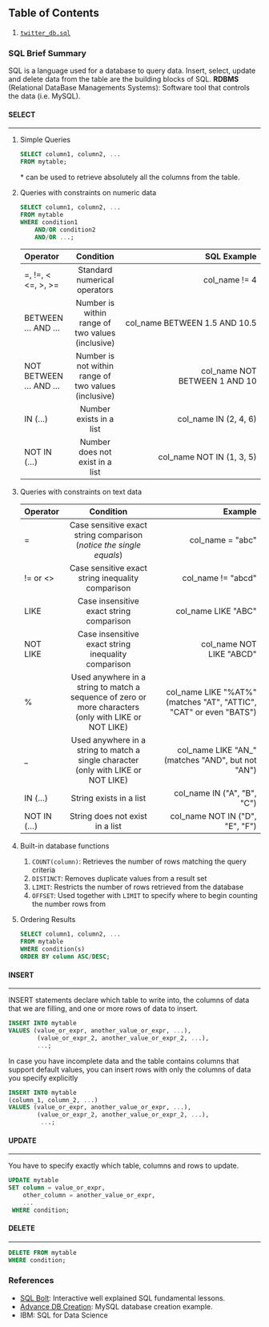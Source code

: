 ## Table of Contents
1. [`twitter_db.sql`](https://github.com/MaximoRdz/MYSQL-PRACTICE/blob/main/twitter_db.sql)
### SQL Brief Summary
SQL is a language used for a database to query data. Insert, select, update and delete data from the table are the building blocks of SQL.
**RDBMS** (Relational DataBase Managements Systems): Software tool that controls the data (i.e. MySQL).
#### SELECT
---
1. Simple Queries
	```SQL 
	SELECT column1, column2, ...
	FROM mytable;
	```
	\* can be used to retrieve absolutely all the columns from the table.
1. Queries with constraints on numeric data
	```SQL 
	SELECT column1, column2, ...
	FROM mytable
	WHERE condition1
		AND/OR condition2
		AND/OR ...;
	```

	| Operator | Condition | SQL Example |
	| :--- | :---: | ---: |
	|=, !=, < <=, >, >=|Standard numerical operators|col_name != 4|
	|BETWEEN … AND …|Number is within range of two values (inclusive)|col_name BETWEEN 1.5 AND 10.5|
	|NOT BETWEEN … AND …|Number is not within range of two values (inclusive)|col_name NOT BETWEEN 1 AND 10|
	|IN (…)|Number exists in a list|col_name IN (2, 4, 6)|
	|NOT IN (…)|Number does not exist in a list|col_name NOT IN (1, 3, 5)|

1. Queries with constraints on text data

	| Operator | Condition | Example |
	|:---|:---:|---:|
	|=|Case sensitive exact string comparison (_notice the single equals_)|col_name = "abc"|
	|!= or <>|Case sensitive exact string inequality comparison|col_name != "abcd"|
	|LIKE|Case insensitive exact string comparison|col_name LIKE "ABC"|
	|NOT LIKE|Case insensitive exact string inequality comparison|col_name NOT LIKE "ABCD"|
	|%|Used anywhere in a string to match a sequence of zero or more characters (only with LIKE or NOT LIKE)|col_name LIKE "%AT%"  <br>(matches "AT", "ATTIC", "CAT" or even "BATS")|
	|_|Used anywhere in a string to match a single character (only with LIKE or NOT LIKE)|col_name LIKE "AN_"  <br>(matches "AND", but not "AN")|
	|IN (…)|String exists in a list|col_name IN ("A", "B", "C")|
	|NOT IN (…)|String does not exist in a list|col_name NOT IN ("D", "E", "F")|

1. Built-in database functions
	1. `COUNT(column)`: Retrieves the number of rows matching the query criteria
	2. `DISTINCT`: Removes duplicate values from a result set
	3. `LIMIT`: Restricts the number of rows retrieved from the database
	4. `OFFSET`: Used together with `LIMIT` to specify where to begin counting the number rows from
1. Ordering Results
	```sql
	SELECT column1, column2, ...
	FROM mytable 
	WHERE condition(s)
	ORDER BY column ASC/DESC;
	```
#### INSERT
---
INSERT statements declare which table to write into, the columns of data that we are filling, and one or more rows of data to insert.
```sql
INSERT INTO mytable 
VALUES (value_or_expr, another_value_or_expr, ...), 
		(value_or_expr_2, another_value_or_expr_2, ...), 
		...;
```
In case you have incomplete data and the table contains columns that support default values, you can insert rows with only the columns of data you specify explicitly
```sql
INSERT INTO mytable 
(column_1, column_2, ...)
VALUES (value_or_expr, another_value_or_expr, ...), 
		(value_or_expr_2, another_value_or_expr_2, ...),
		 ...;
```
#### UPDATE
---
You have to specify exactly which table, columns and rows to update.
```sql
UPDATE mytable 
SET column = value_or_expr, 
	other_column = another_value_or_expr, 
	...
 WHERE condition;
```
#### DELETE
---
```sql
DELETE FROM mytable
WHERE condition;
```
### References 
- [SQL Bolt](https://sqlbolt.com/): Interactive well explained SQL fundamental lessons.
- [Advance DB Creation](https://www.youtube.com/watch?v=96s2i-H7e0w): MySQL database creation example. 
- IBM: SQL for Data Science
